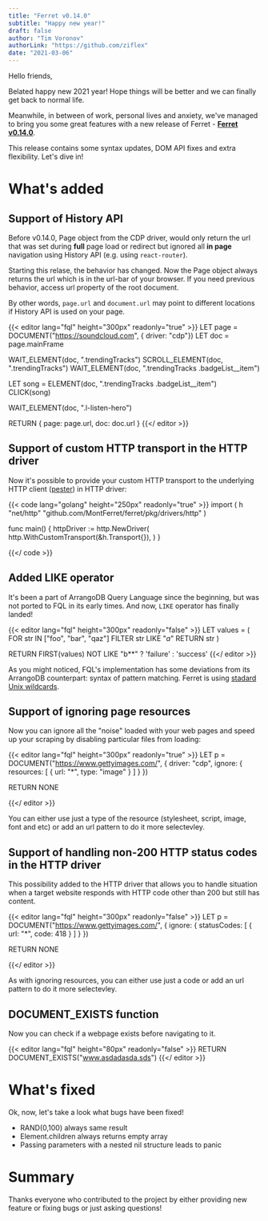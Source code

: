 ```yaml
---
title: "Ferret v0.14.0"
subtitle: "Happy new year!"
draft: false
author: "Tim Voronov"
authorLink: "https://github.com/ziflex"
date: "2021-03-06"
---
```


Hello friends,

Belated happy new 2021 year! Hope things will be better and we can finally get back to normal life.

Meanwhile, in between of work, personal lives and anxiety, we've managed to bring you some great features with a new release of Ferret - **[Ferret v0.14.0](https://github.com/MontFerret/ferret/releases/tag/v0.14.0)**.  

This release contains some syntax updates, DOM API fixes and extra flexibility. Let's dive in!

# What's added

## Support of History API

Before v0.14.0, Page object from the CDP driver, would only return the url that was set during **full** page load or redirect but ignored all **in page** navigation using History API (e.g. using ``react-router``). 

Starting this relase, the behavior has changed. Now the Page object always returns the url which is in the url-bar of your browser. If you need previous behavior, access url property of the root document.

By other words, ``page.url`` and ``document.url`` may point to different locations if History API is used on your page.

{{< editor lang="fql" height="300px" readonly="true" >}}
LET page = DOCUMENT("https://soundcloud.com", { driver: "cdp"})
LET doc = page.mainFrame

WAIT_ELEMENT(doc, ".trendingTracks")
SCROLL_ELEMENT(doc, ".trendingTracks")
WAIT_ELEMENT(doc, ".trendingTracks .badgeList__item")

LET song = ELEMENT(doc, ".trendingTracks .badgeList__item")
CLICK(song)

WAIT_ELEMENT(doc, ".l-listen-hero")

RETURN {
    page: page.url,
    doc: doc.url
}
{{</ editor >}}

## Support of custom HTTP transport in the HTTP driver

Now it's possible to provide your custom HTTP transport to the underlying HTTP client ([pester](https://github.com/sethgrid/pester)) in HTTP driver:

{{< code lang="golang" height="250px" readonly="true" >}}
import (
    h "net/http"
    "github.com/MontFerret/ferret/pkg/drivers/http"
)

func main() {
    httpDriver := http.NewDriver(
		http.WithCustomTransport(&h.Transport{}),
	)
}

{{</ code >}}

## Added LIKE operator
It's been a part of ArrangoDB Query Language since the beginning, but was not ported to FQL in its early times.
And now, ``LIKE`` operator has finally landed!

{{< editor lang="fql" height="300px" readonly="false" >}}
LET values = (
    FOR str IN ["foo", "bar", "qaz"]
				FILTER str LIKE "*a*"
				RETURN str 
)

RETURN FIRST(values) NOT LIKE "b**" ? 'failure' : 'success' 
{{</ editor >}}

As you might noticed, FQL's implementation has some deviations from its ArrangoDB counterpart: syntax of pattern matching. Ferret is using [stadard Unix wildcards](http://tldp.org/LDP/GNU-Linux-Tools-Summary/html/x11655.htm).

## Support of ignoring page resources
Now you can ignore all the "noise" loaded with your web pages and speed up your scraping by disabling particular files from loading:

{{< editor lang="fql" height="300px" readonly="true" >}}
LET p = DOCUMENT("https://www.gettyimages.com/", {
    driver: "cdp",
    ignore: {
        resources: [
            {
                url: "*",
                type: "image"
            }
        ]
    }
})

RETURN NONE

{{</ editor >}}

You can either use just a type of the resource (stylesheet, script, image, font and etc) or add an url pattern to do it more selectevley.

## Support of handling non-200 HTTP status codes in the HTTP driver
This possibility added to the HTTP driver that allows you to handle situation when a target website responds with HTTP code other than 200 but still has content.

{{< editor lang="fql" height="300px" readonly="false" >}}
LET p = DOCUMENT("https://www.gettyimages.com/", {
    ignore: {
        statusCodes: [
            {
                url: "*",
                code: 418
            }
        ]
    }
})

RETURN NONE

{{</ editor >}}

As with ignoring resources, you can either use just a code or add an url pattern to do it more selectevley.

## DOCUMENT_EXISTS function

Now you can check if a webpage exists before navigating to it.

{{< editor lang="fql" height="80px" readonly="false" >}}
RETURN DOCUMENT_EXISTS("www.asdadasda.sds")
{{</ editor >}}

# What's fixed

Ok, now, let's take a look what bugs have been fixed!

- RAND(0,100) always same result
- Element.children always returns empty array
- Passing parameters with a nested nil structure leads to panic

# Summary
Thanks everyone who contributed to the project by either providing new feature or fixing bugs or just asking questions!